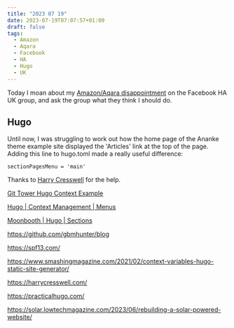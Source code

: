 ```yaml
---
title: "2023 07 19"
date: 2023-07-19T07:07:57+01:00
draft: false
tags:
  - Amazon
  - Aqara
  - Facebook
  - HA
  - Hugo
  - UK
---
```

Today I moan about my [Amazon/Aqara disappointment](/posts/2023-07-17) on the Facebook HA UK group, and ask the group what they think I should do.

## Hugo

Until now, I was struggling to work out how the home page of the Ananke theme example site displayed the 'Articles' link at the top of the page. Adding this line to hugo.toml made a really useful difference:
```
sectionPagesMenu = 'main'
```

Thanks to [Harry Cresswell](https://harrycresswell.com/writing/menus-in-hugo/) for the help.

[Git Tower Hugo Context Example](https://github.com/gittower/hugo-context-example)

[Hugo | Context Management | Menus](https://gohugo.io/content-management/menus/)

[Moonbooth | Hugo | Sections](https://moonbooth.com/hugo/sections/)

https://github.com/gbmhunter/blog

https://spf13.com/

https://www.smashingmagazine.com/2021/02/context-variables-hugo-static-site-generator/

https://harrycresswell.com/

https://practicalhugo.com/

https://solar.lowtechmagazine.com/2023/06/rebuilding-a-solar-powered-website/
